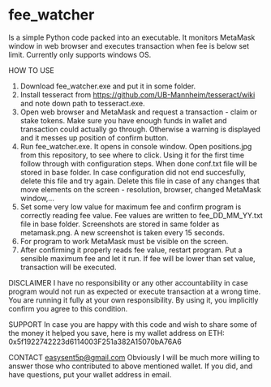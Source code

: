 # fee_watcher
Is a simple Python code packed into an executable. 
It monitors MetaMask window in web browser and executes transaction when fee is below set limit.
Currently only supports windows OS.

HOW TO USE
1. Download fee_watcher.exe and put it in some folder. 
2. Install tesseract from https://github.com/UB-Mannheim/tesseract/wiki and note down path to tesseract.exe.
3. Open web browser and MetaMask and request a transaction - claim or stake tokens. Make sure you have enough funds in wallet and transaction could actually go through. 
   Otherwise a warning is displayed and it messes up position of confirm button.
5. Run fee_watcher.exe. It opens in console window. Open positions.jpg from this repository, to see where to click. Using it for the first time follow through with configuration steps.    When done conf.txt file will be stored in base folder. In case configuration did not end succesfully, delete this file and try again. Delete this file in case of any changes 
   that move elements on the screen - resolution, browser, changed MetaMask window,...
7. Set some very low value for maximum fee and confirm program is correctly reading fee value. Fee values are written to fee_DD_MM_YY.txt file in base folder. 
   Screenshots are stored in same folder as metamask.png. A new screenshot is taken every 15 seconds. 
7. For program to work MetaMask must be visible on the screen.
8. After confirming it properly reads fee value, restart program. Put a sensible maximum fee and let it run. If fee will be lower than set value, transaction will be 
   executed.
   
DISCLAIMER
I have no responsibility or any other accountability in case program would not run as expected or execute transaction at a wrong time. 
You are running it fully at your own responsibility. By using it, you implicitly confirm you agree to this condition.

SUPPORT
In case you are happy with this code and wish to share some of the money it helped you save, here is my wallet address on ETH:
0x5f1922742223d6114003F251a382A15070bA76A6

CONTACT
easysent5p@gmail.com
Obviously I will be much more willing to answer those who contributed to above mentioned wallet. If you did, and have questions, put your wallet address in email.

